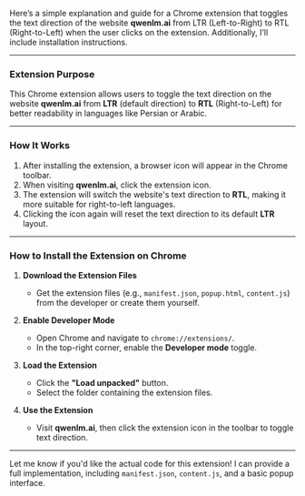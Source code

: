 Here’s a simple explanation and guide for a Chrome extension that toggles the text direction of the website **qwenlm.ai** from LTR (Left-to-Right) to RTL (Right-to-Left) when the user clicks on the extension. Additionally, I’ll include installation instructions.

---

### **Extension Purpose**  
This Chrome extension allows users to toggle the text direction on the website **qwenlm.ai** from **LTR** (default direction) to **RTL** (Right-to-Left) for better readability in languages like Persian or Arabic.

---

### **How It Works**  
1. After installing the extension, a browser icon will appear in the Chrome toolbar.  
2. When visiting **qwenlm.ai**, click the extension icon.  
3. The extension will switch the website's text direction to **RTL**, making it more suitable for right-to-left languages.  
4. Clicking the icon again will reset the text direction to its default **LTR** layout.

---

### **How to Install the Extension on Chrome**  

1. **Download the Extension Files**  
   - Get the extension files (e.g., `manifest.json`, `popup.html`, `content.js`) from the developer or create them yourself.

2. **Enable Developer Mode**  
   - Open Chrome and navigate to `chrome://extensions/`.  
   - In the top-right corner, enable the **Developer mode** toggle.

3. **Load the Extension**  
   - Click the **"Load unpacked"** button.  
   - Select the folder containing the extension files.  

4. **Use the Extension**  
   - Visit **qwenlm.ai**, then click the extension icon in the toolbar to toggle text direction.

---

Let me know if you'd like the actual code for this extension! I can provide a full implementation, including `manifest.json`, `content.js`, and a basic popup interface.
